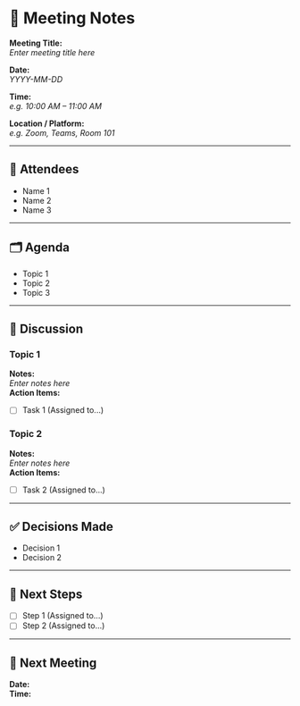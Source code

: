 # 📝 Meeting Notes

**Meeting Title:**  
_Enter meeting title here_

**Date:**  
_YYYY-MM-DD_

**Time:**  
_e.g. 10:00 AM – 11:00 AM_

**Location / Platform:**  
_e.g. Zoom, Teams, Room 101_

---

## 👥 Attendees
- Name 1
- Name 2
- Name 3

---

## 🗂️ Agenda
- Topic 1
- Topic 2
- Topic 3

---

## 💬 Discussion

### Topic 1
**Notes:**  
_Enter notes here_  
**Action Items:**  
- [ ] Task 1 (Assigned to...)

### Topic 2
**Notes:**  
_Enter notes here_  
**Action Items:**  
- [ ] Task 2 (Assigned to...)

---

## ✅ Decisions Made
- Decision 1
- Decision 2

---

## 🚀 Next Steps
- [ ] Step 1 (Assigned to...)
- [ ] Step 2 (Assigned to...)

---

## 📅 Next Meeting
**Date:**  
**Time:**
